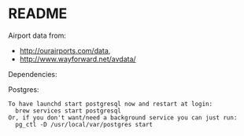# README

Airport data from:

 * http://ourairports.com/data,
 * http://www.wayforward.net/avdata/

Dependencies:

Postgres:
```
To have launchd start postgresql now and restart at login:
  brew services start postgresql
Or, if you don't want/need a background service you can just run:
  pg_ctl -D /usr/local/var/postgres start
```
